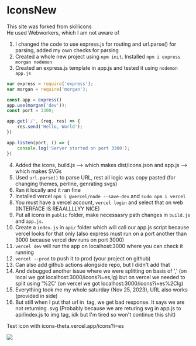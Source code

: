 # IconsNew

This site was forked from skillicons <br>
He used Webworkers, which I am not aware of <br>
1. I changed the code to use express.js for routing and url.parse() for parsing, added my own checks for parsing
2. Created a whole new project using `npm init`. Installed `npm i express morgan nodemon`
3. Created an express.js template in app.js and tested it using `nodemon app.js`
```js
var express = require('express');
var morgan = require('morgan');

const app = express()
app.use(morgan('dev'));
const port = 3300;

app.get('/', (req, res) => {
    res.send('Hello, World');
})

app.listen(port, () => {
    console.log('Server started on port 3300');
})
```
4. Added the icons, build.js --> which makes dist/icons.json and app.js --> which makes SVGs
5. Used `url.parse()` to parse URL, rest all logic was copy pasted (for changing themes, perline, genrating svgs)
6. Ran it locally and it ran fine
7. Installed vercel `npm i @vercel/node --save-dev` and `sudo npm i vercel`
8. You must have a vercel account, `vercel login` and select that on web (INTERFACE IS REAALLLLYY NICE)
9. Put all icons in `public` folder, make necessasry path changes in `build.js` and `app.js`.
10. Create a `index.js` in `api/` folder which will call our app.js script because vercel looks for that only (also express must run on a port another than 3000 because vercel dev runs on port 3000)
11. `vercel dev` will run the app on localhost:3000 where you can check it running
12. `vercel --prod` to push it to prod (your project on github)
13. Can also add github actions alongside repo, but I didn't add that
14. And debugged another issue where we were splitting on basis of ',' (on local we got localhost:3000/icons?i=es,lg) but on vercel we needed to split using '%2C' (on vercel we got localhost:3000/icons?i=es%2Clg)
15. Everything took me my whole saturday (Nov 25, 2023), URL also works (provided in side)
16. But still when I put that url in <img> tag, we get bad response. It says we are not returning .svg (Probably because we are returing svg in app.js to api/index.js to img tag, idk but I'm tired so won't continue this shit)


Test icon with icons-theta.vercel.app/icons?i=es

<img src="https://icons-theta.vercel.app/icons?i=es,lg,kb,&perline=1">

